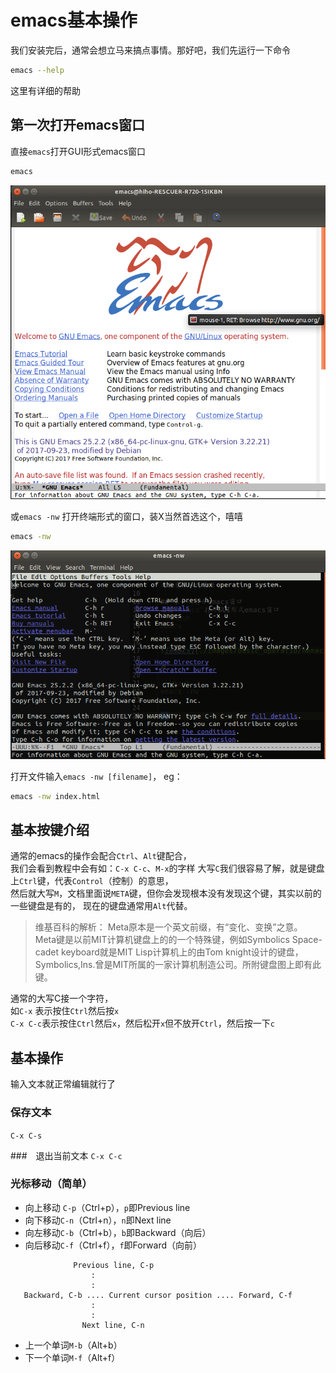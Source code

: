# emacs基本操作

我们安装完后，通常会想立马来搞点事情。那好吧，我们先运行一下命令

```bash
emacs --help
```

这里有详细的帮助

## 第一次打开emacs窗口
直接`emacs`打开GUI形式emacs窗口
```bash
emacs
```

![emacs](https://raw.githubusercontent.com/hihozhou/emacs-notes/master/images/basic_operation/emacs.png)

或`emacs -nw` 打开终端形式的窗口，装X当然首选这个，嘻嘻

```bash
emacs -nw
```

![emacs-nw](https://raw.githubusercontent.com/hihozhou/emacs-notes/master/images/basic_operation/emacs-nw.png)


打开文件输入`emacs -nw [filename]`，
eg：
```bash
emacs -nw index.html
```


## 基本按键介绍
通常的emacs的操作会配合`Ctrl`、`Alt`键配合，  
我们会看到教程中会有如：`C-x C-c`、`M-x`的字样
大写`C`我们很容易了解，就是键盘上`Ctrl`键，代表`Control`（控制）的意思，  
然后就大写`M`，文档里面说`META`键，但你会发现根本没有发现这个键，其实以前的一些键盘是有的，
现在的键盘通常用`Alt`代替。

> 维基百科的解析：
Meta原本是一个英文前缀，有“变化、变换”之意。  
Meta键是以前MIT计算机键盘上的的一个特殊键，例如Symbolics Space-cadet keyboard就是MIT Lisp计算机上的由Tom knight设计的键盘，Symbolics,Ins.曾是MIT所属的一家计算机制造公司。所附键盘图上即有此键。  

  
通常的大写C接一个字符，  
如`C-x` 表示按住`Ctrl`然后按`x`  
`C-x C-c`表示按住`Ctrl`然后`x`，然后松开`x`但不放开`Ctrl`，然后按一下`c`

## 基本操作

输入文本就正常编辑就行了

### 保存文本
`C-x C-s`

###　退出当前文本
`C-x C-c`

### 光标移动（简单）

- 向上移动 `C-p`（Ctrl+p），`p`即Previous line
- 向下移动`C-n`（Ctrl+n），`n`即Next line
- 向左移动`C-b`（Ctrl+b），`b`即Backward（向后）
- 向后移动`C-f`（Ctrl+f），`f`即Forward（向前）

```
			  Previous line, C-p
				  :
				  :
   Backward, C-b .... Current cursor position .... Forward, C-f
				  :
				  :
			    Next line, C-n
```


- 上一个单词`M-b`（Alt+b）
- 下一个单词`M-f`（Alt+f）
